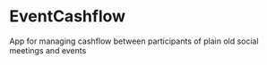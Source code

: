 # EventCashflow
App for managing cashflow between participants of plain old social meetings and events
